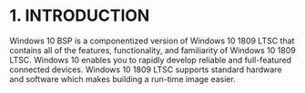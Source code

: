 # 1. INTRODUCTION

Windows 10 BSP is a componentized version of Windows 10 1809 LTSC that contains all of the features, functionality, and familiarity of Windows 10 1809 LTSC. Windows 10 enables you to rapidly develop reliable and full-featured connected devices. Windows 10 1809 LTSC supports standard hardware and software which makes building a run-time image easier.
